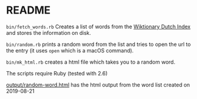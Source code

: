 README
======


`bin/fetch_words.rb` Creates a list of words from the [Wiktionary Dutch Index](https://en.wiktionary.org/wiki/Index:Dutch) and stores the information on disk.


`bin/random.rb` prints a random word from the list and tries to open the url to the entry (it uses `open` which is a macOS command).

`bin/mk_html.rb` creates a html file which takes you to a random word.


The scripts require Ruby (tested with 2.6)

[output/random-word.html](output/random-word.html) has the html output from the word list created on 2019-08-21
